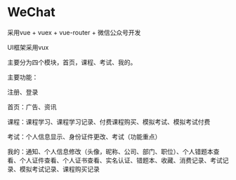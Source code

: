 # WeChat
采用vue + vuex + vue-router + 微信公众号开发

UI框架采用vux

主要分为四个模块，首页，课程、考试、我的。

主要功能： 

注册、登录

首页：广告、资讯

课程：课程学习、课程学习记录、付费课程购买、模拟考试、模拟考试付费

考试：个人信息显示、身份证件更改、考试（功能重点）

我的：通知、个人信息修改（头像，昵称、公司、部门、职位）、个人错题本查看、个人证件查看、个人证书查看、实名认证、错题本、收藏、消费记录、考试记录、模拟考试记录、课程购买记录
